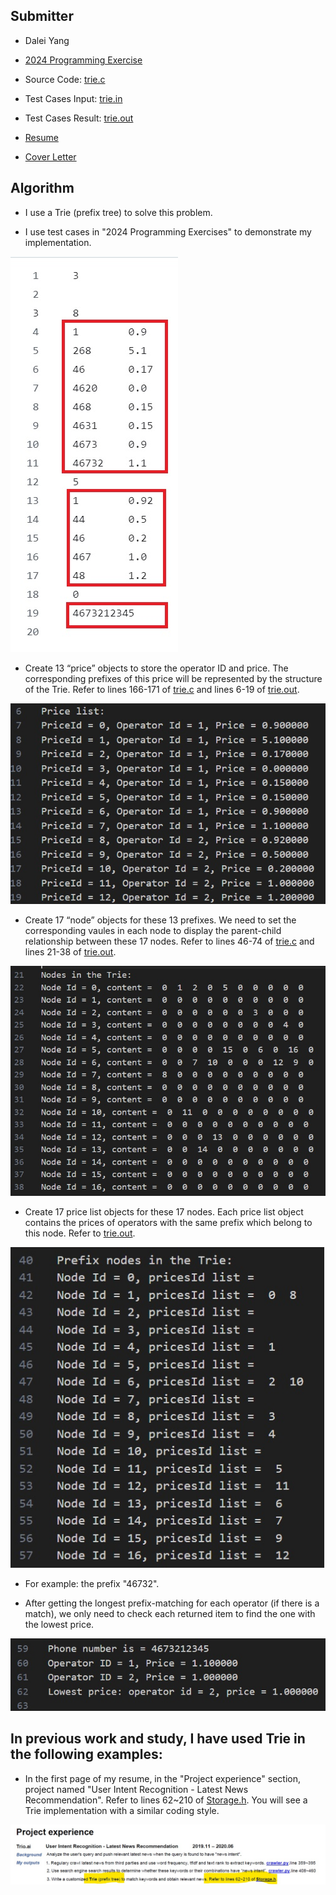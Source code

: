 ## Submitter
- Dalei Yang
- [2024 Programming Exercise](https://github.com/daleiyang/Projects/blob/main/InterviewExercise/ICSS/2024%20Programming%20Exercise.pdf)
- Source Code: [trie.c](https://github.com/daleiyang/Projects/blob/main/InterviewExercise/ICSS/trie.c)
- Test Cases  Input: [trie.in](https://github.com/daleiyang/Projects/blob/main/InterviewExercise/ICSS/trie.in)
- Test Cases Result: [trie.out](https://github.com/daleiyang/Projects/blob/main/InterviewExercise/ICSS/trie.out)

- [Resume](https://github.com/daleiyang/Projects/blob/main/InterviewExercise/ICSS/Dalei%20Yang%20Resume%2024.10.18.V2.pdf)
- [Cover Letter](https://github.com/daleiyang/Projects/blob/main/InterviewExercise/ICSS/Cover%20Letter.txt)

## Algorithm
- I use a Trie (prefix tree) to solve this problem.

- I use test cases in "2024 Programming Exercises" to demonstrate my implementation.

![alt tag](https://github.com/daleiyang/Projects/blob/main/InterviewExercise/ICSS/pics/1.jpg)

- Create 13 “price” objects to store the operator ID and price. The corresponding prefixes of this price will be represented by the structure of the Trie. Refer to lines 166-171 of [trie.c](https://github.com/daleiyang/Projects/blob/main/InterviewExercise/ICSS/trie.c#L166) and lines 6-19 of [trie.out](https://github.com/daleiyang/Projects/blob/main/InterviewExercise/ICSS/trie.out#L6).

![alt tag](https://github.com/daleiyang/Projects/blob/main/InterviewExercise/ICSS/pics/2.jpg)

- Create 17 “node” objects for these 13 prefixes. We need to set the corresponding vaules in each node to display the parent-child relationship between these 17 nodes. Refer to lines 46-74 of [trie.c](https://github.com/daleiyang/Projects/blob/main/InterviewExercise/ICSS/trie.c#L46) and lines 21-38 of [trie.out](https://github.com/daleiyang/Projects/blob/main/InterviewExercise/ICSS/trie.out#L21).

![alt tag](https://github.com/daleiyang/Projects/blob/main/InterviewExercise/ICSS/pics/3.jpg)

- Create 17 price list objects for these 17 nodes. Each price list object contains the prices of operators with the same prefix which belong to this node. Refer to [trie.out](https://github.com/daleiyang/Projects/blob/main/InterviewExercise/ICSS/trie.out).

![alt tag](https://github.com/daleiyang/Projects/blob/main/InterviewExercise/ICSS/pics/4.jpg)

- For example: the prefix "46732".

- After getting the longest prefix-matching for each operator (if there is a match), we only need to check each returned item to find the one with the lowest price.

![alt tag](https://github.com/daleiyang/Projects/blob/main/InterviewExercise/ICSS/pics/5.jpg)

## In previous work and study, I have used Trie in the following examples:

- In the first page of my resume, in the "Project experience" section, project named "User Intent Recognition - Latest News Recommendation". Refer to lines 62~210 of [Storage.h](https://github.com/daleiyang/Projects/blob/main/LatestNewsRecommendation/service/Storage.h#L62). You will see a Trie implementation with a similar coding style.

![alt tag](https://github.com/daleiyang/Projects/blob/main/InterviewExercise/ICSS/pics/6.jpg)